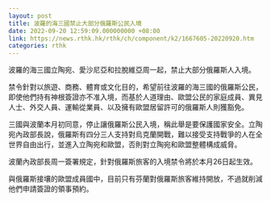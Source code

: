 ```yaml
---
layout: post
title: 波羅的海三國禁止大部分俄羅斯公民入境
date: 2022-09-20 12:59:09.000000000 +08:00
link: https://news.rthk.hk/rthk/ch/component/k2/1667605-20220920.htm
categories: rthk
---
```


波羅的海三國立陶宛、愛沙尼亞和拉脫維亞周一起，禁止大部分俄羅斯人入境。

禁令針對以旅遊、商務、體育或文化目的，希望前往波羅的海三國的俄羅斯公民，即使他們持有神根簽證亦不准入境，而基於人道理由、歐盟公民的家庭成員、異見人士、外交人員、運輸從業員、以及擁有歐盟居留許可的俄羅斯人則獲豁免。

三國與波蘭本月初同意，停止讓俄羅斯公民入境，稱此舉是要保護國家安全。立陶宛內政部長說，俄羅斯有四分三人支持對烏克蘭開戰，難以接受支持戰爭的人在全世界自由出行，並進入立陶宛和歐盟，否則對立陶宛和歐盟整體構成威脅。

波蘭內政部長周一簽署規定，針對俄羅斯旅客的入境禁令將於本月26日起生效。

與俄羅斯接壤的歐盟成員國中，目前只有芬蘭對俄羅斯旅客維持開放，不過就削減他們申請簽證的領事預約。
